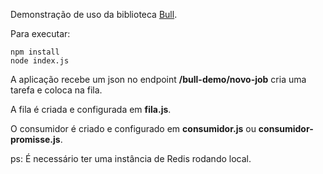 Demonstração de uso da biblioteca [Bull](https://github.com/OptimalBits/bull).

Para executar:

```console
npm install
node index.js
```

A aplicação recebe um json no endpoint **/bull-demo/novo-job** cria uma tarefa e coloca na fila.

A fila é criada e configurada em **fila.js**.

O consumidor é criado e configurado em **consumidor.js** ou **consumidor-promisse.js**.

ps: É necessário ter uma instância de Redis rodando local.